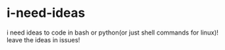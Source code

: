 # i-need-ideas
i need ideas to code in bash or python(or just shell commands for linux)!
leave the ideas in issues!
